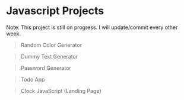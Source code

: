 # Javascript Projects

Note: This project is still on progress. I will update/commit every other week. 

>Random Color Generator

>Dummy Text Generator

>Password Generator

>Todo App

>Clock JavaScript (Landing Page)
